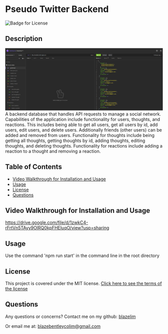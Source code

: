 
# Pseudo Twitter Backend
![Badge for License](https://img.shields.io/badge/license-MIT-blueviolet)

## Description
![Example of a get all users request](./media/sample.png)
A backend database that handles API requests to manage a social network. Capabilities of the application include functionality for users, thoughts, and reactions. This includes being able to get all users, get all users by id, add users, edit users, and delete users. Additionally friends (other users) can be added and removed from users. Functionality for thoughts include being getting all thoughts, getting thoughts by id, adding thoughts, editing thoughts, and deleting thoughts. Functionality for reactions include adding a reaction to a thought and removing a reaction.
## Table of Contents
* [Video Walkthrough for Installation and Usage](#video-walkthrough-for-installation-and-usage)
* [Usage](#usage)
* [License](#license)
* [Questions](#questions)

## Video Walkthrough for Installation and Usage
https://drive.google.com/file/d/1zwkC4-rFrtVn5TAyy9OlRQ0kpFHEluqO/view?usp=sharing
## Usage
Use the command 'npm run start' in the command line in the root directory

## License
This project is covered under the MIT license.
[Click here to see the terms of the license](https://choosealicense.com/licenses/mit/)
## Questions
Any questions or concerns?
Contact me on my github: [blazelim](https://github.com/blazelim/)

Or email me at: blazebentleycolim@gmail.com